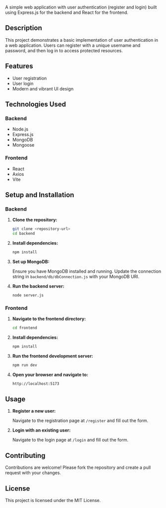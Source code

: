 
A simple web application with user authentication (register and login) built using Express.js for the backend and React for the frontend.

## Description

This project demonstrates a basic implementation of user authentication in a web application. Users can register with a unique username and password, and then log in to access protected resources.

## Features

- User registration
- User login
- Modern and vibrant UI design

## Technologies Used

### Backend

- Node.js
- Express.js
- MongoDB
- Mongoose

### Frontend

- React
- Axios
- Vite

## Setup and Installation

### Backend

1. **Clone the repository:**

   ```sh
   git clone <repository-url>
   cd backend
   ```

2. **Install dependencies:**

   ```sh
   npm install
   ```

3. **Set up MongoDB:**
   
   Ensure you have MongoDB installed and running. Update the connection string in `backend/db/dbConnection.js` with your MongoDB URI.

4. **Run the backend server:**

   ```sh
   node server.js
   ```

### Frontend

1. **Navigate to the frontend directory:**

   ```sh
   cd frontend
   ```

2. **Install dependencies:**

   ```sh
   npm install
   ```

3. **Run the frontend development server:**

   ```sh
   npm run dev
   ```

4. **Open your browser and navigate to:**

   ```sh
   http://localhost:5173
   ```

## Usage

1. **Register a new user:**

   Navigate to the registration page at `/register` and fill out the form.

2. **Login with an existing user:**

   Navigate to the login page at `/login` and fill out the form.

## Contributing

Contributions are welcome! Please fork the repository and create a pull request with your changes.

## License

This project is licensed under the MIT License.
